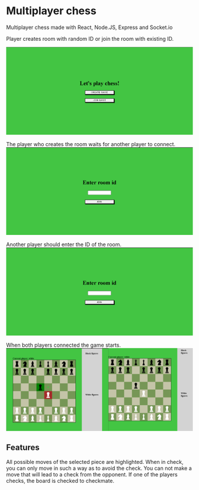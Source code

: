 
# Multiplayer chess

Multiplayer chess made with React, Node.JS, Express and Socket.io

Player creates room with random ID or join the room with existing ID.

![](client/src/assets/screen-1.png)

The player who creates the room waits for another player to connect.
![](client/src/assets/screen-2.png)

Another player should enter the ID of the room.
![](client/src/assets/screen-3.png)

When both players connected the game starts.
![](client/src/assets/screen-4.png)

## Features

All possible moves of the selected piece are highlighted. When in check, you can only move in such a way as to avoid the check. You can not make a move that will lead to a check from the opponent. If one of the players checks, the board is checked to checkmate.

